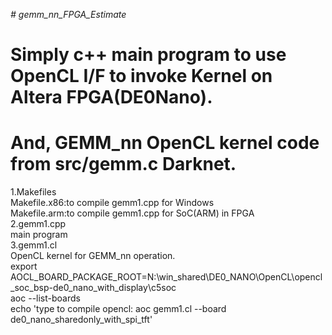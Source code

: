 *# gemm_nn_FPGA_Estimate*
# Simply c++ main program to use OpenCL I/F to invoke Kernel on Altera FPGA(DE0Nano).  
# And, GEMM_nn OpenCL kernel code from src/gemm.c Darknet.   

1.Makefiles  
Makefile.x86:to compile gemm1.cpp for Windows  
Makefile.arm:to compile gemm1.cpp for SoC(ARM) in FPGA  
2.gemm1.cpp  
  main program  
3.gemm1.cl  
  OpenCL kernel for GEMM_nn operation.  
  export AOCL_BOARD_PACKAGE_ROOT=N:\\win_shared\\DE0_NANO\\OpenCL\\opencl_soc_bsp-de0_nano_with_display\\c5soc  
  aoc --list-boards  
  echo 'type to compile opencl: aoc gemm1.cl --board de0_nano_sharedonly_with_spi_tft'  
  
